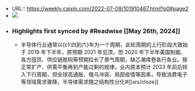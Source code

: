 - URL:: https://weekly.caixin.com/2022-07-09/101910467.html?p0#page2
- ![](https://readwise-assets.s3.amazonaws.com/static/images/article1.be68295a7e40.png)
- ### Highlights first synced by #Readwise [[May 26th, 2024]]
    - 半导体行业通常以{c1:四到六}年为一个周期，此轮周期的上行阶段大致始于 2019 年下半年，原预期 2021 年见顶，但 2020 年下半年美国制裁、各方囤货、供应链脱钩等预期拉长了景气周期，缺芯潮席卷各行各业。按正常扩产、供需平衡再到产能过剩的规律，业内原本预计 2023 年前后转入下行周期，但全球高通胀、俄乌冲突、局部疫情等因素，导致消费电子等领域需求骤降，半导体需求随之结构性分化#[[srs/cloze]]
